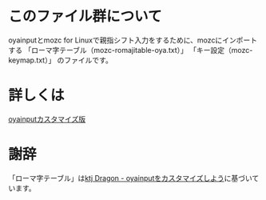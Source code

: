 # このファイル群について

oyainputとmozc for Linuxで親指シフト入力をするために、mozcにインポートする
「ローマ字テーブル（mozc-romajitable-oya.txt）」
「キー設定（mozc-keymap.txt）」
のファイルです。  
  
# 詳しくは
  
[oyainputカスタマイズ版](https://eee-life.com/kb/setting/linux)

# 謝辞
「ローマ字テーブル」は[ktj Dragon - oyainputをカスタマイズしよう](http://www.ktjdragon.com/ktj/ktjs-blog/oyainput309230ab30b930bf30de30a4305730883046)に基づいています。


